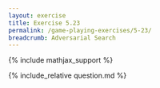 ```yaml
---
layout: exercise
title: Exercise 5.23
permalink: /game-playing-exercises/5-23/
breadcrumb: Adversarial Search
---
```


{% include mathjax_support %}

<div><i class="arrow-up" data-chapter="game-playing-exercises" data-exercise="ex_23" data-rating="0"></i></div>
{% include_relative question.md %}
